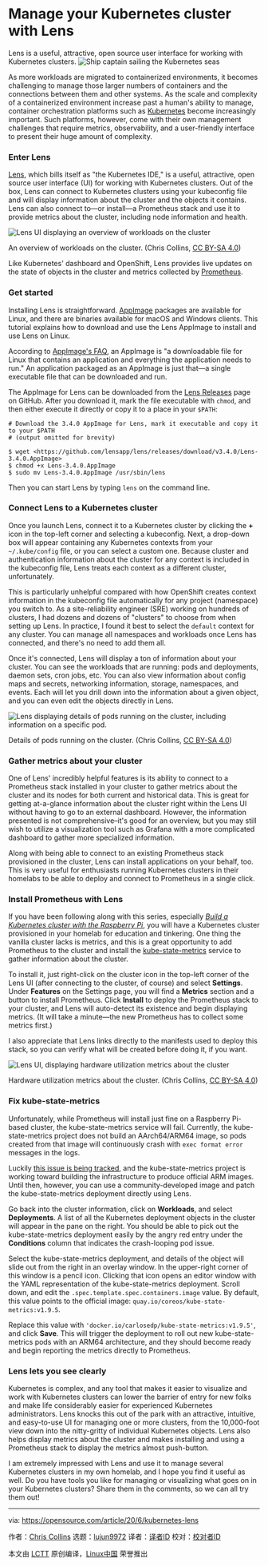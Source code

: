 [#]: collector: (lujun9972)
[#]: translator: ( )
[#]: reviewer: ( )
[#]: publisher: ( )
[#]: url: ( )
[#]: subject: (Manage your Kubernetes cluster with Lens)
[#]: via: (https://opensource.com/article/20/6/kubernetes-lens)
[#]: author: (Chris Collins https://opensource.com/users/clcollins)

Manage your Kubernetes cluster with Lens
======
Lens is a useful, attractive, open source user interface for working
with Kubernetes clusters.
![Ship captain sailing the Kubernetes seas][1]

As more workloads are migrated to containerized environments, it becomes challenging to manage those larger numbers of containers and the connections between them and other systems. As the scale and complexity of a containerized environment increase past a human's ability to manage, container orchestration platforms such as [Kubernetes][2] become increasingly important. Such platforms, however, come with their own management challenges that require metrics, observability, and a user-friendly interface to present their huge amount of complexity.

### Enter Lens

[Lens][3], which bills itself as "the Kubernetes IDE," is a useful, attractive, open source user interface (UI) for working with Kubernetes clusters. Out of the box, Lens can connect to Kubernetes clusters using your kubeconfig file and will display information about the cluster and the objects it contains. Lens can also connect to—or install—a Prometheus stack and use it to provide metrics about the cluster, including node information and health.

![Lens UI displaying an overview of workloads on the cluster][4]

An overview of workloads on the cluster. (Chris Collins, [CC BY-SA 4.0][5])

Like Kubernetes' dashboard and OpenShift, Lens provides live updates on the state of objects in the cluster and metrics collected by [Prometheus][6].

### Get started

Installing Lens is straightforward. [AppImage][7] packages are available for Linux, and there are binaries available for macOS and Windows clients. This tutorial explains how to download and use the Lens AppImage to install and use Lens on Linux.

According to [AppImage's FAQ][8], an AppImage is "a downloadable file for Linux that contains an application and everything the application needs to run." An application packaged as an AppImage is just that—a single executable file that can be downloaded and run.

The AppImage for Lens can be downloaded from the [Lens Releases][9] page on GitHub. After you download it, mark the file executable with `chmod`, and then either execute it directly or copy it to a place in your `$PATH`:


```
# Download the 3.4.0 AppImage for Lens, mark it executable and copy it to your $PATH
# (output omitted for brevity)

$ wget <https://github.com/lensapp/lens/releases/download/v3.4.0/Lens-3.4.0.AppImage>
$ chmod +x Lens-3.4.0.AppImage
$ sudo mv Lens-3.4.0.AppImage /usr/sbin/lens
```

Then you can start Lens by typing `lens` on the command line.

### Connect Lens to a Kubernetes cluster

Once you launch Lens, connect it to a Kubernetes cluster by clicking the **+** icon in the top-left corner and selecting a kubeconfig. Next, a drop-down box will appear containing any Kubernetes contexts from your `~/.kube/config` file, or you can select a custom one. Because cluster and authentication information about the cluster for any context is included in the kubeconfig file, Lens treats each context as a different cluster, unfortunately.

This is particularly unhelpful compared with how OpenShift creates context information in the kubeconfig file automatically for any project (namespace) you switch to. As a site-reliability engineer (SRE) working on hundreds of clusters, I had dozens and dozens of "clusters" to choose from when setting up Lens. In practice, I found it best to select the `default` context for any cluster. You can manage all namespaces and workloads once Lens has connected, and there's no need to add them all.

Once it's connected, Lens will display a ton of information about your cluster. You can see the workloads that are running: pods and deployments, daemon sets, cron jobs, etc. You can also view information about config maps and secrets, networking information, storage, namespaces, and events. Each will let you drill down into the information about a given object, and you can even edit the objects directly in Lens.

![Lens displaying details of pods running on the cluster, including information on a specific pod.][10]

Details of pods running on the cluster. (Chris Collins, [CC BY-SA 4.0][5])

### Gather metrics about your cluster

One of Lens' incredibly helpful features is its ability to connect to a Prometheus stack installed in your cluster to gather metrics about the cluster and its nodes for both current and historical data. This is great for getting at-a-glance information about the cluster right within the Lens UI without having to go to an external dashboard. However, the information presented is not comprehensive–it's good for an overview, but you may still wish to utilize a visualization tool such as Grafana with a more complicated dashboard to gather more specialized information.

Along with being able to connect to an existing Prometheus stack provisioned in the cluster, Lens can install applications on your behalf, too. This is very useful for enthusiasts running Kubernetes clusters in their homelabs to be able to deploy and connect to Prometheus in a single click.

### Install Prometheus with Lens

If you have been following along with this series, especially [_Build a Kubernetes cluster with the Raspberry Pi_][11], you will have a Kubernetes cluster provisioned in your homelab for education and tinkering. One thing the vanilla cluster lacks is metrics, and this is a great opportunity to add Prometheus to the cluster and install the [kube-state-metrics][12] service to gather information about the cluster.

To install it, just right-click on the cluster icon in the top-left corner of the Lens UI (after connecting to the cluster, of course) and select **Settings**. Under **Features** on the Settings page, you will find a **Metrics** section and a button to install Prometheus. Click **Install** to deploy the Prometheus stack to your cluster, and Lens will auto-detect its existence and begin displaying metrics. (It will take a minute—the new Prometheus has to collect some metrics first.)

I also appreciate that Lens links directly to the manifests used to deploy this stack, so you can verify what will be created before doing it, if you want.

![Lens UI, displaying hardware utilization metrics about the cluster][13]

Hardware utilization metrics about the cluster. (Chris Collins, [CC BY-SA 4.0][5])

### Fix kube-state-metrics

Unfortunately, while Prometheus will install just fine on a Raspberry Pi-based cluster, the kube-state-metrics service will fail. Currently, the kube-state-metrics project does not build an AArch64/ARM64 image, so pods created from that image will continuously crash with `exec format error` messages in the logs.

Luckily [this issue is being tracked][14], and the kube-state-metrics project is working toward building the infrastructure to produce official ARM images. Until then, however, you can use a community-developed image and patch the kube-state-metrics deployment directly using Lens.

Go back into the cluster information, click on **Workloads**, and select **Deployments**. A list of all the Kubernetes deployment objects in the cluster will appear in the pane on the right. You should be able to pick out the kube-state-metrics deployment easily by the angry red entry under the **Conditions** column that indicates the crash-looping pod issue.

Select the kube-state-metrics deployment, and details of the object will slide out from the right in an overlay window. In the upper-right corner of this window is a pencil icon. Clicking that icon opens an editor window with the YAML representation of the kube-state-metrics deployment. Scroll down, and edit the `.spec.template.spec.containers.image` value. By default, this value points to the official image: `quay.io/coreos/kube-state-metrics:v1.9.5`.

Replace this value with `'docker.io/carlosedp/kube-state-metrics:v1.9.5'`, and click **Save**. This will trigger the deployment to roll out new kube-state-metrics pods with an ARM64 architecture, and they should become ready and begin reporting the metrics directly to Prometheus.

### Lens lets you see clearly

Kubernetes is complex, and any tool that makes it easier to visualize and work with Kubernetes clusters can lower the barrier of entry for new folks and make life considerably easier for experienced Kubernetes administrators. Lens knocks this out of the park with an attractive, intuitive, and easy-to-use UI for managing one or more clusters, from the 10,000-foot view down into the nitty-gritty of individual Kubernetes objects. Lens also helps display metrics about the cluster and makes installing and using a Prometheus stack to display the metrics almost push-button.

I am extremely impressed with Lens and use it to manage several Kubernetes clusters in my own homelab, and I hope you find it useful as well. Do you have tools you like for managing or visualizing what goes on in your Kubernetes clusters? Share them in the comments, so we can all try them out!

--------------------------------------------------------------------------------

via: https://opensource.com/article/20/6/kubernetes-lens

作者：[Chris Collins][a]
选题：[lujun9972][b]
译者：[译者ID](https://github.com/译者ID)
校对：[校对者ID](https://github.com/校对者ID)

本文由 [LCTT](https://github.com/LCTT/TranslateProject) 原创编译，[Linux中国](https://linux.cn/) 荣誉推出

[a]: https://opensource.com/users/clcollins
[b]: https://github.com/lujun9972
[1]: https://opensource.com/sites/default/files/styles/image-full-size/public/lead-images/ship_captain_devops_kubernetes_steer.png?itok=LAHfIpek (Ship captain sailing the Kubernetes seas)
[2]: https://opensource.com/resources/what-is-kubernetes
[3]: https://k8slens.dev/
[4]: https://opensource.com/sites/default/files/uploads/lens2.png (Lens UI displaying an overview of workloads on the cluster)
[5]: https://creativecommons.org/licenses/by-sa/4.0/
[6]: https://opensource.com/sitewide-search?search_api_views_fulltext=prometheus
[7]: https://opensource.com/article/20/6/appimages
[8]: https://docs.appimage.org/user-guide/faq.html#question-what-is-an-appimage
[9]: https://github.com/lensapp/lens/releases/latest
[10]: https://opensource.com/sites/default/files/uploads/lens3.png (Lens displaying details of pods running on the cluster, including information on a specific pod.)
[11]: https://opensource.com/article/20/6/kubernetes-raspberry-pi
[12]: https://github.com/kubernetes/kube-state-metrics
[13]: https://opensource.com/sites/default/files/uploads/lens1.png (Lens UI, displaying hardware utilization metrics about the cluster)
[14]: https://github.com/kubernetes/kube-state-metrics/issues/1037
